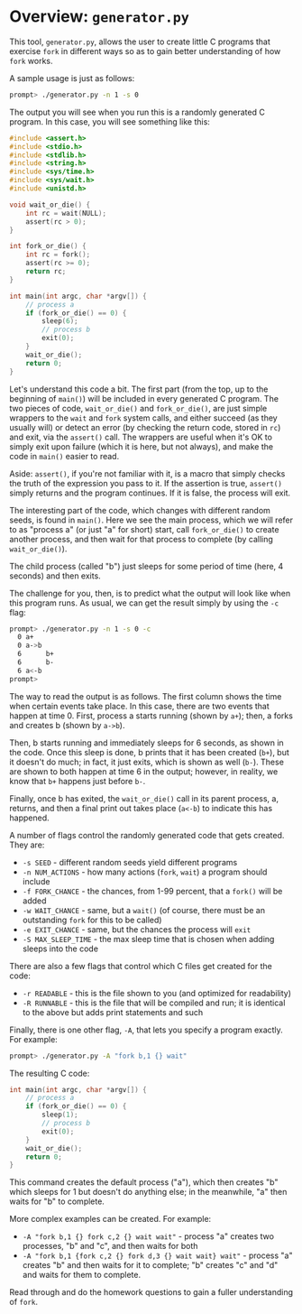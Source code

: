 # Overview: `generator.py`

This tool, `generator.py`, allows the user to create little C programs
that exercise `fork` in different ways so as to gain better
understanding of how `fork` works.

A sample usage is just as follows:

```sh
prompt> ./generator.py -n 1 -s 0
```

The output you will see when you run this is a randomly generated C
program. In this case, you will see something like this:

```c
#include <assert.h>
#include <stdio.h>
#include <stdlib.h>
#include <string.h>
#include <sys/time.h>
#include <sys/wait.h>
#include <unistd.h>

void wait_or_die() {
    int rc = wait(NULL);
    assert(rc > 0);
}

int fork_or_die() {
    int rc = fork();
    assert(rc >= 0);
    return rc;
}

int main(int argc, char *argv[]) {
    // process a
    if (fork_or_die() == 0) {
        sleep(6);
        // process b
        exit(0);
    }
    wait_or_die();
    return 0;
}
```

Let's understand this code a bit. The first part (from the top, up to
the beginning of `main()`) will be included in every generated C
program. The two pieces of code, `wait_or_die()` and `fork_or_die()`,
are just simple wrappers to the `wait` and `fork` system calls, and
either succeed (as they usually will) or detect an error (by checking
the return code, stored in `rc`) and exit, via the `assert()`
call. The wrappers are useful when it's OK to simply exit upon failure
(which it is here, but not always), and make the code in `main()`
easier to read.

Aside: `assert()`, if you're not familiar with it, is a macro that
simply checks the truth of the expression you pass to it. If the
assertion is true, `assert()` simply returns and the program
continues. If it is false, the process will exit.

The interesting part of the code, which changes with different random
seeds, is found in `main()`. Here we see the main process, which we
will refer to as "process a" (or just "a" for short) start, call
`fork_or_die()` to create another process, and then wait for that
process to complete (by calling `wait_or_die()`).

The child process (called "b") just sleeps for some period of time
(here, 4 seconds) and then exits.

The challenge for you, then, is to predict what the output will look
like when this program runs. As usual, we can get the result simply by
using the `-c` flag:

```sh
prompt> ./generator.py -n 1 -s 0 -c
  0 a+
  0 a->b
  6      b+
  6      b-
  6 a<-b
prompt>
```

The way to read the output is as follows. The first column shows the
time when certain events take place. In this case, there are two
events that happen at time 0. First, process a starts running (shown
by `a+`); then, a forks and creates b (shown by `a->b`).

Then, b starts running and immediately sleeps for 6 seconds, as shown
in the code. Once this sleep is done, b prints that it has been
created (`b+`), but it doesn't do much; in fact, it just exits, which
is shown as well (`b-`). These are shown to both happen at time 6 in
the output; however, in reality, we know that `b+` happens just before
`b-`.

Finally, once b has exited, the `wait_or_die()` call in its parent
process, a, returns, and then a final print out takes place (`a<-b`)
to indicate this has happened.

A number of flags control the randomly generated code that gets
created. They are:

- `-s SEED` - different random seeds yield different programs
- `-n NUM_ACTIONS` - how many actions (`fork`, `wait`) a program should include
- `-f FORK_CHANCE` - the chances, from 1-99 percent, that a `fork()` will be added
- `-w WAIT_CHANCE` - same, but a `wait()` (of course, there must be an outstanding `fork` for this to be called)
- `-e EXIT_CHANCE` - same, but the chances the process will `exit`
- `-S MAX_SLEEP_TIME` - the max sleep time that is chosen when adding sleeps into the code

There are also a few flags that control which C files get created for the code:

- `-r READABLE` - this is the file shown to you (and optimized for readability)
- `-R RUNNABLE` - this is the file that will be compiled and run; it is identical to the above but adds print statements and such

Finally, there is one other flag, `-A`, that lets you specify a
program exactly. For example:

```sh
prompt> ./generator.py -A "fork b,1 {} wait"
```

The resulting C code:

```c
int main(int argc, char *argv[]) {
    // process a
    if (fork_or_die() == 0) {
        sleep(1);
        // process b
        exit(0);
    }
    wait_or_die();
    return 0;
}
```

This command creates the default process ("a"), which then creates "b"
which sleeps for 1 but doesn't do anything else; in the meanwhile, "a"
then waits for "b" to complete.

More complex examples can be created. For example:

- `-A "fork b,1 {} fork c,2 {} wait wait"` - process "a" creates two
  processes, "b" and "c", and then waits for both
- `-A "fork b,1 {fork c,2 {} fork d,3 {} wait wait} wait"` - process
  "a" creates "b" and then waits for it to complete; "b" creates "c" and
  "d" and waits for them to complete.

Read through and do the homework questions to gain a fuller
understanding of `fork`.
